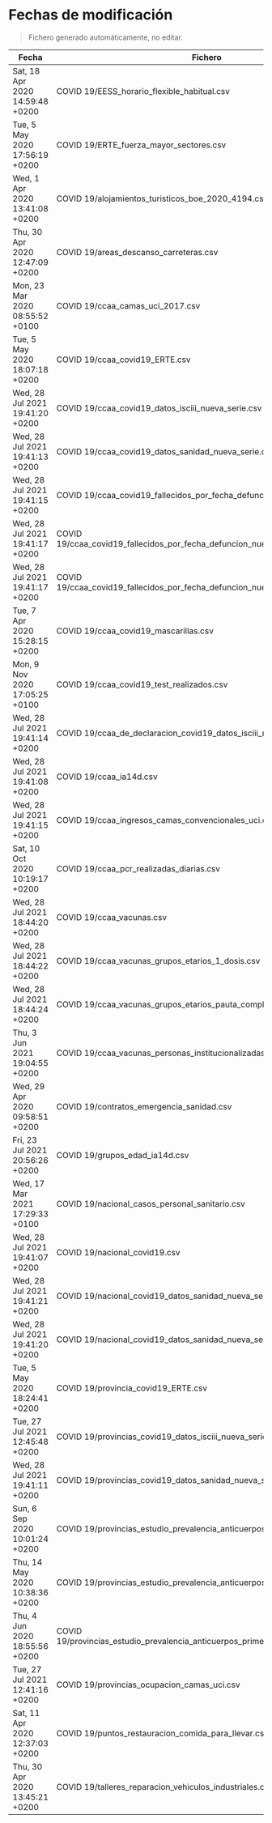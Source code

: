 # Fechas de modificación

> Fichero generado automáticamente, no editar.

| Fecha                           | Fichero                  |
|---------------------------------|--------------------------|
| Sat, 18 Apr 2020 14:59:48 +0200  | COVID 19/EESS_horario_flexible_habitual.csv |
| Tue, 5 May 2020 17:56:19 +0200  | COVID 19/ERTE_fuerza_mayor_sectores.csv |
| Wed, 1 Apr 2020 13:41:08 +0200  | COVID 19/alojamientos_turisticos_boe_2020_4194.csv |
| Thu, 30 Apr 2020 12:47:09 +0200  | COVID 19/areas_descanso_carreteras.csv |
| Mon, 23 Mar 2020 08:55:52 +0100  | COVID 19/ccaa_camas_uci_2017.csv |
| Tue, 5 May 2020 18:07:18 +0200  | COVID 19/ccaa_covid19_ERTE.csv |
| Wed, 28 Jul 2021 19:41:20 +0200  | COVID 19/ccaa_covid19_datos_isciii_nueva_serie.csv |
| Wed, 28 Jul 2021 19:41:13 +0200  | COVID 19/ccaa_covid19_datos_sanidad_nueva_serie.csv |
| Wed, 28 Jul 2021 19:41:15 +0200  | COVID 19/ccaa_covid19_fallecidos_por_fecha_defuncion_nueva_serie.csv |
| Wed, 28 Jul 2021 19:41:17 +0200  | COVID 19/ccaa_covid19_fallecidos_por_fecha_defuncion_nueva_serie_long.csv |
| Wed, 28 Jul 2021 19:41:17 +0200  | COVID 19/ccaa_covid19_fallecidos_por_fecha_defuncion_nueva_serie_original.csv |
| Tue, 7 Apr 2020 15:28:15 +0200  | COVID 19/ccaa_covid19_mascarillas.csv |
| Mon, 9 Nov 2020 17:05:25 +0100  | COVID 19/ccaa_covid19_test_realizados.csv |
| Wed, 28 Jul 2021 19:41:14 +0200  | COVID 19/ccaa_de_declaracion_covid19_datos_isciii_nueva_serie.csv |
| Wed, 28 Jul 2021 19:41:08 +0200  | COVID 19/ccaa_ia14d.csv |
| Wed, 28 Jul 2021 19:41:15 +0200  | COVID 19/ccaa_ingresos_camas_convencionales_uci.csv |
| Sat, 10 Oct 2020 10:19:17 +0200  | COVID 19/ccaa_pcr_realizadas_diarias.csv |
| Wed, 28 Jul 2021 18:44:20 +0200  | COVID 19/ccaa_vacunas.csv |
| Wed, 28 Jul 2021 18:44:22 +0200  | COVID 19/ccaa_vacunas_grupos_etarios_1_dosis.csv |
| Wed, 28 Jul 2021 18:44:24 +0200  | COVID 19/ccaa_vacunas_grupos_etarios_pauta_completa.csv |
| Thu, 3 Jun 2021 19:04:55 +0200  | COVID 19/ccaa_vacunas_personas_institucionalizadas.csv |
| Wed, 29 Apr 2020 09:58:51 +0200  | COVID 19/contratos_emergencia_sanidad.csv |
| Fri, 23 Jul 2021 20:56:26 +0200  | COVID 19/grupos_edad_ia14d.csv |
| Wed, 17 Mar 2021 17:29:33 +0100  | COVID 19/nacional_casos_personal_sanitario.csv |
| Wed, 28 Jul 2021 19:41:07 +0200  | COVID 19/nacional_covid19.csv |
| Wed, 28 Jul 2021 19:41:21 +0200  | COVID 19/nacional_covid19_datos_sanidad_nueva_serie.csv |
| Wed, 28 Jul 2021 19:41:20 +0200  | COVID 19/nacional_covid19_datos_sanidad_nueva_serie_grupos_edad.csv |
| Tue, 5 May 2020 18:24:41 +0200  | COVID 19/provincia_covid19_ERTE.csv |
| Tue, 27 Jul 2021 12:45:48 +0200  | COVID 19/provincias_covid19_datos_isciii_nueva_serie.csv |
| Wed, 28 Jul 2021 19:41:11 +0200  | COVID 19/provincias_covid19_datos_sanidad_nueva_serie.csv |
| Sun, 6 Sep 2020 10:01:24 +0200  | COVID 19/provincias_estudio_prevalencia_anticuerpos_final.csv |
| Thu, 14 May 2020 10:38:36 +0200  | COVID 19/provincias_estudio_prevalencia_anticuerpos_primera_ronda.csv |
| Thu, 4 Jun 2020 18:55:56 +0200  | COVID 19/provincias_estudio_prevalencia_anticuerpos_primera_y_segunda_ronda.csv |
| Tue, 27 Jul 2021 12:41:16 +0200  | COVID 19/provincias_ocupacion_camas_uci.csv |
| Sat, 11 Apr 2020 12:37:03 +0200  | COVID 19/puntos_restauracion_comida_para_llevar.csv |
| Thu, 30 Apr 2020 13:45:21 +0200  | COVID 19/talleres_reparacion_vehiculos_industriales.csv |
